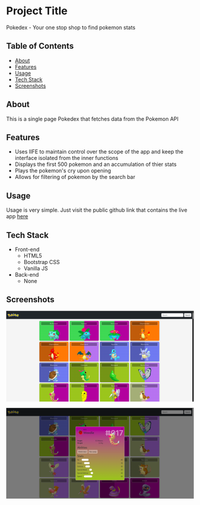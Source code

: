 # Project Title

Pokedex - Your one stop shop to find pokemon stats

## Table of Contents

- [About](#about)
- [Features](#features)
- [Usage](#usage)
- [Tech Stack](#tech-stack)
- [Screenshots](#screenshots)

## About

This is a single page Pokedex that fetches data from the Pokemon API

## Features

- Uses IIFE to maintain control over the scope of the app and keep the interface isolated from the inner functions
- Displays the first 500 pokemon and an accumulation of thier stats
- Plays the pokemon's cry upon opening
- Allows for filtering of pokemon by the search bar

## Usage

Usage is very simple. Just visit the public github link that contains the live app [here](https://peluchemoreno.github.io/cf-project/)

## Tech Stack

- Front-end
  - HTML5
  - Bootstrap CSS
  - Vanilla JS
- Back-end
  - None

## Screenshots

![homepage](./public/Pokedex%20screenshot.png)

![open modal](./public/Pokedex%20screenshot%20modal-open.png)

